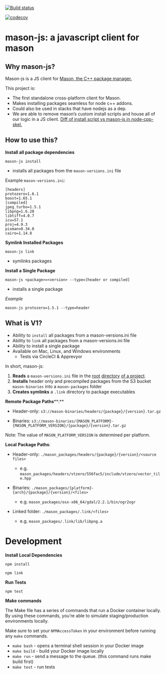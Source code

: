 [![Build status](https://ci.appveyor.com/api/projects/status/ri4jpnad6fbhfna5?svg=true)](https://ci.appveyor.com/project/Mapbox/mason-js)

[![codecov](https://codecov.io/gh/mapbox/mason-js/branch/master/graph/badge.svg)](https://codecov.io/gh/mapbox/mason-js)

# mason-js: a javascript client for mason 

## Why mason-js? 

Mason-js is a JS client for [Mason, the C++ package manager.](https://github.com/mapbox/mason) 

This project is: 

- The first standalone cross-platform client for Mason.
- Makes installing packages seamless for node c++ addons.
- Could also be used in stacks that have nodejs as a dep. 
- We are able to remove mason’s custom install scripts and house all of our logic in a JS client. [Diff of install script vs mason-js in node-cpp-skel.](https://github.com/mapbox/node-cpp-skel/compare/proposed-mason-js-port)

## How to use this? 

**Install all package dependencies** 

```mason-js install```  
- installs all packages from the `mason-versions.ini` file 

Example `mason-versions.ini`:

  
    [headers]
    protozero=1.6.1
    boost=1.65.1
    [compiled]
    jpeg_turbo=1.5.1
    libpng=1.6.28
    libtiff=4.0.7
    icu=57.1
    proj=4.9.3
    pixman=0.34.0
    cairo=1.14.8

**Symlink Installed Packages**

```mason-js link``` 
- symlinks packages 

**Install a Single Package**

```mason-js <package>=<version> --type=[header or compiled]```  
- installs a single package  

*Example*

`mason-js protozero=1.5.1 --type=header`

## What is V1? 
- Ability to `install`  all packages from a mason-versions.ini file 
- Ability to `link` all packages from a mason-versions.ini file 
- Ability to install a single package 
- Available on Mac, Linux, and Windows environments 
  - Tests via CircleCI & Apprevyor 

In short, mason-js: 

1. **Reads** a `mason-versions.ini` file in the [root](https://github.com/mapbox/node-cpp-skel/compare/proposed-mason-js-port#diff-8a4b16fa77ffdd0d617a663440578a2d) [directory](https://github.com/mapbox/node-cpp-skel/compare/proposed-mason-js-port#diff-8a4b16fa77ffdd0d617a663440578a2d) [of a project](https://github.com/mapbox/node-cpp-skel/compare/proposed-mason-js-port#diff-8a4b16fa77ffdd0d617a663440578a2d).
2. **Installs** header only and precompiled packages from the S3 bucket `mason-binaries` into a `mason-packages` folder 
3. **Creates symlinks** a `.link` directory to package executables  


**Remote** **Package Paths****:** 

- Header-only: `s3://mason-binaries/headers/{package}/{version}.tar.gz`

- Binaries: `s3://mason-binaries/{MASON_PLATFORM}-{MASON_PLATFORM_VERSION}/{package}/{version}.tar.gz`


Note: The value of `MASON_PLATFORM_VERSION` is determined per platform. 

**Local** **Package Paths**:


- Header-only: `./mason_packages/headers/{package}/{version}/<source files>`
  - e.g. `mason_packages/headers/vtzero/556fac5/include/vtzero/vector_tile.hpp`


- Binaries: `./mason_packages/{platform}-{arch}/{package}/{version}/<files>`
  - e.g. `mason_packages/osx-x86_64/gdal/2.2.1/bin/ogr2ogr`


- Linked folder: `./mason_packages/.link/<files>`
  - e.g. `mason_packages/.link/lib/libpng.a`


# Development 

**Install Local Dependencies** 

```npm install```

```npm link```

**Run Tests**

```npm test``` 

**Make commands**

The Make file has a series of commands that run a Docker container locally. By using these commands, you’re able to simulate staging/production environments locally.

Make sure to set your `NPMAccessToken` in your environment before running any `make` commands.


- `make bash` - opens a terminal shell session in your Docker image
- `make build` - build your Docker image locally
- `make run` - send a message to the queue. (this command runs make build first)
- `make test` - run tests



